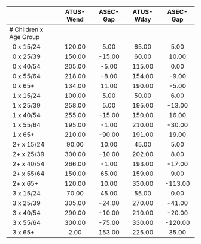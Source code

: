 
|                      |    ATUS-Wend |     ASEC-Gap |    ATUS-Wday |     ASEC-Gap |
| -------------------- | :----------: | :----------: | :----------: | :----------: |
| # Children x Age Group |              |              |              |              |
| &nbsp;&nbsp;0 x 15/24 |       120.00 |         5.00 |        65.00 |         5.00 |
| &nbsp;&nbsp;0 x 25/39 |       150.00 |       -15.00 |        60.00 |        10.00 |
| &nbsp;&nbsp;0 x 40/54 |       205.00 |        -5.00 |       115.00 |         0.00 |
| &nbsp;&nbsp;0 x 55/64 |       218.00 |        -8.00 |       154.00 |        -9.00 |
| &nbsp;&nbsp;0 x 65+  |       134.00 |        11.00 |       190.00 |        -5.00 |
| &nbsp;&nbsp;1 x 15/24 |       100.00 |         5.00 |        50.00 |         6.00 |
| &nbsp;&nbsp;1 x 25/39 |       258.00 |         5.00 |       195.00 |       -13.00 |
| &nbsp;&nbsp;1 x 40/54 |       255.00 |       -15.00 |       150.00 |        16.00 |
| &nbsp;&nbsp;1 x 55/64 |       195.00 |        -1.00 |       210.00 |       -30.00 |
| &nbsp;&nbsp;1 x 65+  |       210.00 |       -90.00 |       191.00 |        19.00 |
| &nbsp;&nbsp;2+ x 15/24 |        90.00 |        10.00 |        45.00 |         5.00 |
| &nbsp;&nbsp;2+ x 25/39 |       300.00 |       -10.00 |       202.00 |         8.00 |
| &nbsp;&nbsp;2+ x 40/54 |       266.00 |        -1.00 |       193.00 |       -17.00 |
| &nbsp;&nbsp;2+ x 55/64 |       150.00 |        65.00 |       159.00 |         9.00 |
| &nbsp;&nbsp;2+ x 65+ |       120.00 |        10.00 |       330.00 |      -113.00 |
| &nbsp;&nbsp;3 x 15/24 |        70.00 |        45.00 |        55.00 |         0.00 |
| &nbsp;&nbsp;3 x 25/39 |       305.00 |       -24.00 |       270.00 |       -41.00 |
| &nbsp;&nbsp;3 x 40/54 |       290.00 |       -10.00 |       210.00 |       -20.00 |
| &nbsp;&nbsp;3 x 55/64 |       300.00 |       -75.00 |       330.00 |      -120.00 |
| &nbsp;&nbsp;3 x 65+  |         2.00 |       153.00 |       225.00 |        35.00 |

